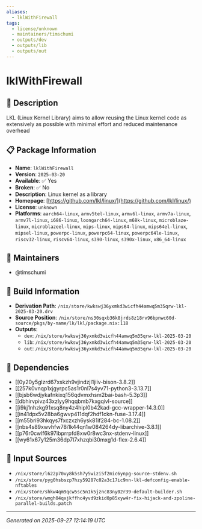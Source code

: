 ```yaml
---
aliases:
  - lklWithFirewall
tags:
  - license/unknown
  - maintainers/timschumi
  - outputs/dev
  - outputs/lib
  - outputs/out
---
```


# lklWithFirewall

## 📝 Description

LKL (Linux Kernel Library) aims to allow reusing the Linux kernel code as
extensively as possible with minimal effort and reduced maintenance
overhead


## 📋 Package Information

- **Name**: `lklWithFirewall`
- **Version**: `2025-03-20`
- **Available**: ✅ Yes
- **Broken**: ✅ No
- **Description**: Linux kernel as a library
- **Homepage**: [https://github.com/lkl/linux/](https://github.com/lkl/linux/)
- **License**: `unknown`
- **Platforms**: `aarch64-linux`, `armv5tel-linux`, `armv6l-linux`, `armv7a-linux`, `armv7l-linux`, `i686-linux`, `loongarch64-linux`, `m68k-linux`, `microblaze-linux`, `microblazeel-linux`, `mips-linux`, `mips64-linux`, `mips64el-linux`, `mipsel-linux`, `powerpc-linux`, `powerpc64-linux`, `powerpc64le-linux`, `riscv32-linux`, `riscv64-linux`, `s390-linux`, `s390x-linux`, `x86_64-linux`
## 👥 Maintainers

- @timschumi


## 🔧 Build Information

- **Derivation Path**: `/nix/store/kwkswj36yxmkd3wicfh44amwq5m35qrw-lkl-2025-03-20.drv`
- **Source Position**: `/nix/store/ns30sqxb36k8jrds8z18rv96bpnwc60d-source/pkgs/by-name/lk/lkl/package.nix:118`
- **Outputs**:
  - `dev`:  `/nix/store/kwkswj36yxmkd3wicfh44amwq5m35qrw-lkl-2025-03-20`
  - `lib`:  `/nix/store/kwkswj36yxmkd3wicfh44amwq5m35qrw-lkl-2025-03-20`
  - `out`:  `/nix/store/kwkswj36yxmkd3wicfh44amwq5m35qrw-lkl-2025-03-20`

## 🔗 Dependencies

- [[0y20y5glzrd67xskzh9vjindzjl1jiiv-bison-3.8.2]]
- [[257k0vnqp1xjgyrpc5as1r0nl7s4yv71-python3-3.13.7]]
- [[bjsb6wdjykafnkixq156qdvmxhsm2bai-bash-5.3p3]]
- [[dbhirvpivz43xzlyy9hqqbmb7kxgqivl-source]]
- [[i9kj1nhzkg91xsq8ny4z4hipl0b42kad-gcc-wrapper-14.3.0]]
- [[in41dpx5v28ba6gwvp411dqf2hdf1ckn-fuse-3.17.4]]
- [[m55bri93hkqys7fxczxzh6ysk81if284-bc-1.08.2]]
- [[nbs4s89xwvhfw78i1k44qn1w084264dy-libarchive-3.8.1]]
- [[p76r0cwlf6k97ibprrpfd8xw0r8wc3nx-stdenv-linux]]
- [[wy61x67y125m36dp7l7xhzqbi30mxg1d-flex-2.6.4]]

## 📁 Input Sources

- `/nix/store/l622p70vy8k5sh7y5wizi5f2mic6ynpg-source-stdenv.sh`
- `/nix/store/pyg0hsbszp7hzy59287c02a3c17ic9nn-lkl-defconfig-enable-nftables`
- `/nix/store/shkw4qm9qcw5sc5n1k5jznc83ny02r39-default-builder.sh`
- `/nix/store/wmgh04qxjkffhc4yvd9zkid0p85xyw4r-fix-hijack-and-zpoline-parallel-builds.patch`

---
*Generated on 2025-09-27 12:14:19 UTC*
